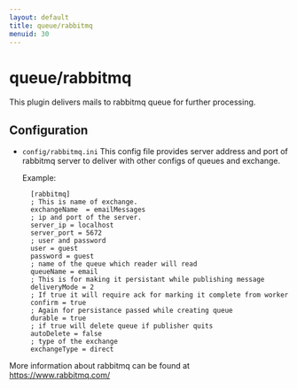 ```yaml
---
layout: default
title: queue/rabbitmq
menuid: 30
---
```

queue/rabbitmq
========

This plugin delivers mails to rabbitmq queue for further processing.

Configuration
-------------

* `config/rabbitmq.ini`
    This config file provides server address and port of rabbitmq server to deliver with other configs of queues and exchange.
    
    Example:

    
        [rabbitmq]
        ; This is name of exchange.
        exchangeName  = emailMessages
        ; ip and port of the server.
        server_ip = localhost
        server_port = 5672
        ; user and password
        user = guest
        password = guest
        ; name of the queue which reader will read
        queueName = email
        ; This is for making it persistant while publishing message
        deliveryMode = 2
        ; If true it will require ack for marking it complete from worker
        confirm = true
        ; Again for persistance passed while creating queue
        durable = true
        ; if true will delete queue if publisher quits
        autoDelete = false
        ; type of the exchange
        exchangeType = direct
    
 More information about rabbitmq can be found at https://www.rabbitmq.com/

